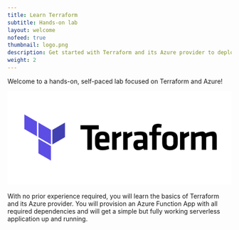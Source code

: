 ```yaml
---
title: Learn Terraform
subtitle: Hands-on lab
layout: welcome
nofeed: true
thumbnail: logo.png
description: Get started with Terraform and its Azure provider to deploy serverless functions and more.
weight: 2
---
```


Welcome to a hands-on, self-paced lab focused on Terraform and Azure!

![Terraform](logo.png)

With no prior experience required, you will learn the basics of Terraform and its Azure provider. You will provision an Azure Function App with all required dependencies and will get a simple but fully working serverless application up and running.